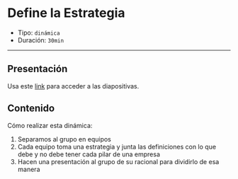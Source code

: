 # Define la Estrategia

* Tipo: `dinámica`
* Duración: `30min`

***

## Presentación
Usa este [link](https://docs.google.com/presentation/d/11wq77zr0v6720D2PCbC4lODWnunArjJ0AOolbkniCaY/edit#slide=id.g38869c417c_0_27) para acceder a las diapositivas.

## Contenido
Cómo realizar esta dinámica:
1. Separamos al grupo en equipos
2. Cada equipo toma una estrategia y junta las definiciones con lo que debe y no debe tener cada pilar de una empresa
3. Hacen una presentación al grupo de su racional para dividirlo de esa manera

